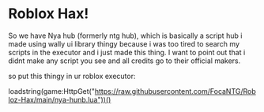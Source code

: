 # Roblox Hax!

So we have Nya hub (formerly ntg hub), which is basically a script hub i made using wally ui library thingy because i was too tired to search my scripts in the executor and i just made this thing. I want to point out that i didnt make any script you see and all credits go to their official makers.


so put this thingy in ur roblox executor:

loadstring(game:HttpGet("https://raw.githubusercontent.com/FocaNTG/Robloz-Hax/main/nya-hunb.lua"))()

# 
